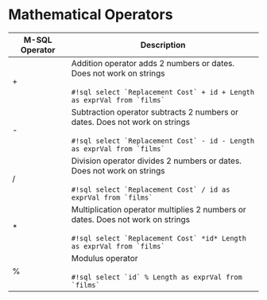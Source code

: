 # Mathematical Operators

| M-SQL Operator | Description                                                                     | 
| -------------- | ------------------------------------------------------------------------------- | 
| +              | Addition operator adds 2 numbers or dates. Does not work on strings <br/><br/> ```#!sql select `Replacement Cost` + id + Length as exprVal from `films` ``` |
| -              | Subtraction operator subtracts 2 numbers or dates. Does not work on strings <br/><br/> ```#!sql select `Replacement Cost` - id - Length as exprVal from `films` ``` |
| /              | Division operator divides 2 numbers or dates. Does not work on strings <br/><br/> ```#!sql select `Replacement Cost` / id as exprVal from `films` ```          |
| \*             | Multiplication operator multiplies 2 numbers or dates. Does not work on strings <br/><br/> ```#!sql select `Replacement Cost` *id* Length as exprVal from `films` ``` |
| %              | Modulus operator <br/><br/> ```#!sql select `id` % Length as exprVal from `films` ```                    |
